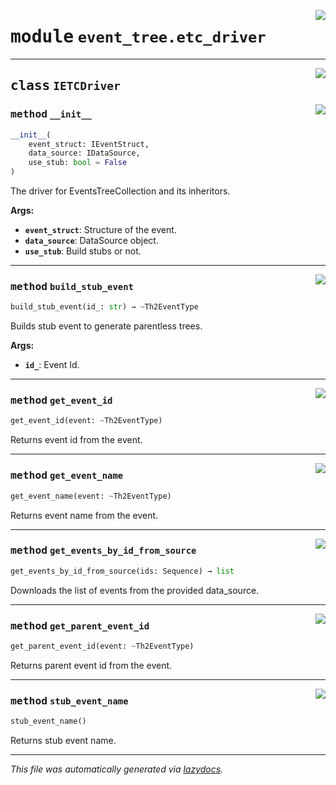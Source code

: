 <!-- markdownlint-disable -->

<a href="../../th2_data_services/event_tree/etc_driver.py#L0"><img align="right" style="float:right;" src="https://img.shields.io/badge/-source-cccccc?style=flat-square"></a>

# <kbd>module</kbd> `event_tree.etc_driver`






---

<a href="../../th2_data_services/event_tree/etc_driver.py#L9"><img align="right" style="float:right;" src="https://img.shields.io/badge/-source-cccccc?style=flat-square"></a>

## <kbd>class</kbd> `IETCDriver`




<a href="../../th2_data_services/event_tree/etc_driver.py#L10"><img align="right" style="float:right;" src="https://img.shields.io/badge/-source-cccccc?style=flat-square"></a>

### <kbd>method</kbd> `__init__`

```python
__init__(
    event_struct: IEventStruct,
    data_source: IDataSource,
    use_stub: bool = False
)
```

The driver for EventsTreeCollection and its inheritors. 



**Args:**
 
 - <b>`event_struct`</b>:  Structure of the event. 
 - <b>`data_source`</b>:  DataSource object. 
 - <b>`use_stub`</b>:  Build stubs or not. 




---

<a href="../../th2_data_services/event_tree/etc_driver.py#L27"><img align="right" style="float:right;" src="https://img.shields.io/badge/-source-cccccc?style=flat-square"></a>

### <kbd>method</kbd> `build_stub_event`

```python
build_stub_event(id_: str) → ~Th2EventType
```

Builds stub event to generate parentless trees. 



**Args:**
 
 - <b>`id_`</b>:  Event Id. 

---

<a href="../../th2_data_services/event_tree/etc_driver.py#L39"><img align="right" style="float:right;" src="https://img.shields.io/badge/-source-cccccc?style=flat-square"></a>

### <kbd>method</kbd> `get_event_id`

```python
get_event_id(event: ~Th2EventType)
```

Returns event id from the event. 

---

<a href="../../th2_data_services/event_tree/etc_driver.py#L43"><img align="right" style="float:right;" src="https://img.shields.io/badge/-source-cccccc?style=flat-square"></a>

### <kbd>method</kbd> `get_event_name`

```python
get_event_name(event: ~Th2EventType)
```

Returns event name from the event. 

---

<a href="../../th2_data_services/event_tree/etc_driver.py#L47"><img align="right" style="float:right;" src="https://img.shields.io/badge/-source-cccccc?style=flat-square"></a>

### <kbd>method</kbd> `get_events_by_id_from_source`

```python
get_events_by_id_from_source(ids: Sequence) → list
```

Downloads the list of events from the provided data_source. 

---

<a href="../../th2_data_services/event_tree/etc_driver.py#L35"><img align="right" style="float:right;" src="https://img.shields.io/badge/-source-cccccc?style=flat-square"></a>

### <kbd>method</kbd> `get_parent_event_id`

```python
get_parent_event_id(event: ~Th2EventType)
```

Returns parent event id from the event. 

---

<a href="../../th2_data_services/event_tree/etc_driver.py#L51"><img align="right" style="float:right;" src="https://img.shields.io/badge/-source-cccccc?style=flat-square"></a>

### <kbd>method</kbd> `stub_event_name`

```python
stub_event_name()
```

Returns stub event name. 




---

_This file was automatically generated via [lazydocs](https://github.com/ml-tooling/lazydocs)._
